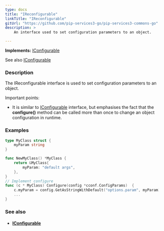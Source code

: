 ```yaml
---
type: docs
title: "IReconfigurable"
linkTitle: "IReconfigurable"
gitUrl: "https://github.com/pip-services3-go/pip-services3-commons-go"
description: > 
    An interface used to set configuration parameters to an object.  

---
```


**Implements:** [IConfigurable](../iconfigurable)

See also [IConfigurable](../iconfigurable)

### Description
The IReconfigurable interface is used to set configuration parameters to an object.

Important points:

- It is similar to [IConfigurable](../iconfigurable) interface, but emphasises the fact that the **configure()** method can be called more than once to change an object configuration in runtime.  


### Examples

```go
type MyClass struct {
	myParam string
}

func NewMyClass() *MyClass {
    return &MyClass{
        myParam: "default args",
    },
}
// Implement configure
func (c * MyClass) Configure(config *cconf.ConfigParams)  {
    c.myParam = config.GetAsStringWithDefault("options.param", myParam);
	...
}
```


### See also
- #### [IConfigurable](../iconfigurable)

